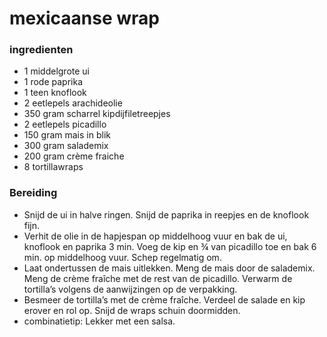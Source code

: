 # mexicaanse wrap

### ingredienten
* 1 middelgrote ui
* 1 rode paprika
* 1 teen knoflook
* 2 eetlepels arachideolie
* 350 gram scharrel kipdijfiletreepjes
* 2 eetlepels picadillo
* 150 gram mais in blik
* 300 gram salademix
* 200 gram crème fraiche
* 8 tortillawraps

### Bereiding
* Snijd de ui in halve ringen. Snijd de paprika in reepjes en de knoflook fijn.
* Verhit de olie in de hapjespan op middelhoog vuur en bak de ui, knoflook en paprika 3 min. Voeg de kip en ¾ van picadillo toe en bak 6 min. op middelhoog vuur. Schep regelmatig om.
* Laat ondertussen de mais uitlekken. Meng de mais door de salademix. Meng de crème fraîche met de rest van de picadillo. Verwarm de tortilla’s volgens de aanwijzingen op de verpakking.
* Besmeer de tortilla’s met de crème fraîche. Verdeel de salade en kip erover en rol op. Snijd de wraps schuin doormidden.
* combinatietip: Lekker met een salsa.